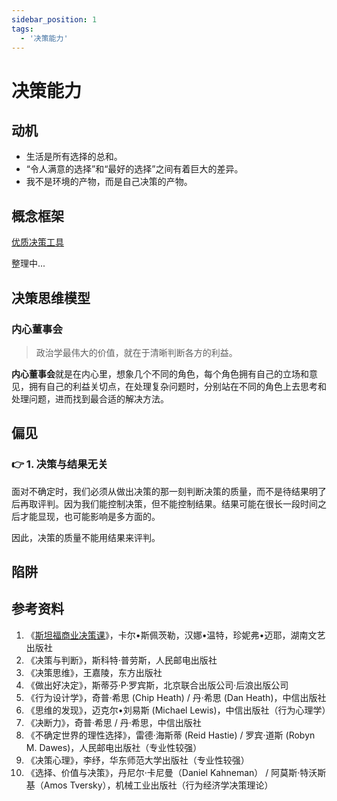 ```yaml
---
sidebar_position: 1
tags:
  - '决策能力'
---
```


# 决策能力

## 动机

- 生活是所有选择的总和。
- “令人满意的选择”和“最好的选择”之间有着巨大的差异。
- 我不是环境的产物，而是自己决策的产物。

## 概念框架

[优质决策工具](#)

整理中...

## 决策思维模型

### 内心董事会

> 政治学最伟大的价值，就在于清晰判断各方的利益。

**内心董事会**就是在内心里，想象几个不同的角色，每个角色拥有自己的立场和意见，拥有自己的利益关切点，在处理复杂问题时，分别站在不同的角色上去思考和处理问题，进而找到最合适的解决方法。

## 偏见

### :point_right: 1. 决策与结果无关

面对不确定时，我们必须从做出决策的那一刻判断决策的质量，而不是待结果明了后再取评判。因为我们能控制决策，但不能控制结果。结果可能在很长一段时间之后才能显现，也可能影响是多方面的。

因此，决策的质量不能用结果来评判。

## 陷阱

## 参考资料

1. 《[斯坦福商业决策课](decisionquality.md)》，卡尔•斯佩茨勒，汉娜•温特，珍妮弗•迈耶，湖南文艺出版社
2. 《决策与判断》，斯科特·普劳斯，人民邮电出版社
3. 《决策思维》，王嘉陵，东方出版社
4. 《做出好决定》，斯蒂芬·P·罗宾斯，北京联合出版公司·后浪出版公司
5. 《行为设计学》，奇普·希思 (Chip Heath) / 丹·希思 (Dan Heath)，中信出版社
6. 《思维的发现》，迈克尔•刘易斯 (Michael Lewis)，中信出版社（行为心理学）
7. 《决断力》，奇普·希思 / 丹·希思，中信出版社
8. 《不确定世界的理性选择》，雷德·海斯蒂 (Reid Hastie) / 罗宾·道斯 (Robyn M. Dawes)，人民邮电出版社（专业性较强）
9. 《决策心理》，李纾，华东师范大学出版社（专业性较强）
10. 《选择、价值与决策》，丹尼尔·卡尼曼（Daniel Kahneman） / 阿莫斯·特沃斯基（Amos Tversky），机械工业出版社（行为经济学决策理论）
